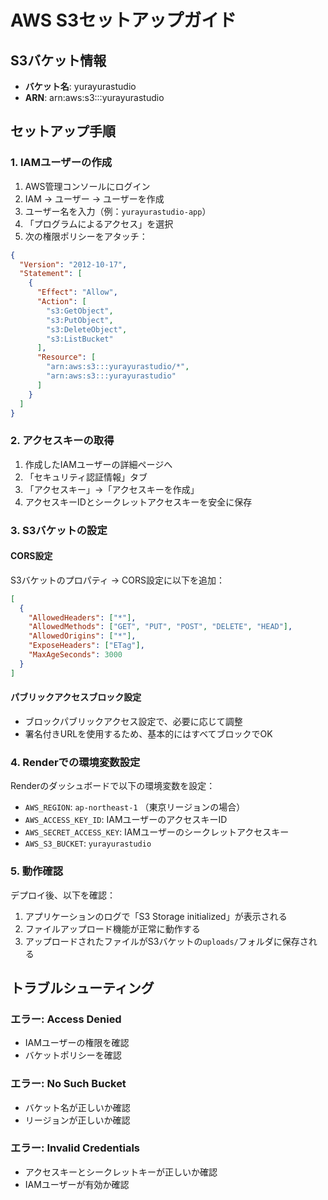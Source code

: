 # AWS S3セットアップガイド

## S3バケット情報
- **バケット名**: yurayurastudio
- **ARN**: arn:aws:s3:::yurayurastudio

## セットアップ手順

### 1. IAMユーザーの作成

1. AWS管理コンソールにログイン
2. IAM → ユーザー → ユーザーを作成
3. ユーザー名を入力（例：`yurayurastudio-app`）
4. 「プログラムによるアクセス」を選択
5. 次の権限ポリシーをアタッチ：

```json
{
  "Version": "2012-10-17",
  "Statement": [
    {
      "Effect": "Allow",
      "Action": [
        "s3:GetObject",
        "s3:PutObject",
        "s3:DeleteObject",
        "s3:ListBucket"
      ],
      "Resource": [
        "arn:aws:s3:::yurayurastudio/*",
        "arn:aws:s3:::yurayurastudio"
      ]
    }
  ]
}
```

### 2. アクセスキーの取得

1. 作成したIAMユーザーの詳細ページへ
2. 「セキュリティ認証情報」タブ
3. 「アクセスキー」→「アクセスキーを作成」
4. アクセスキーIDとシークレットアクセスキーを安全に保存

### 3. S3バケットの設定

#### CORS設定
S3バケットのプロパティ → CORS設定に以下を追加：

```json
[
  {
    "AllowedHeaders": ["*"],
    "AllowedMethods": ["GET", "PUT", "POST", "DELETE", "HEAD"],
    "AllowedOrigins": ["*"],
    "ExposeHeaders": ["ETag"],
    "MaxAgeSeconds": 3000
  }
]
```

#### パブリックアクセスブロック設定
- ブロックパブリックアクセス設定で、必要に応じて調整
- 署名付きURLを使用するため、基本的にはすべてブロックでOK

### 4. Renderでの環境変数設定

Renderのダッシュボードで以下の環境変数を設定：

- `AWS_REGION`: `ap-northeast-1` （東京リージョンの場合）
- `AWS_ACCESS_KEY_ID`: IAMユーザーのアクセスキーID
- `AWS_SECRET_ACCESS_KEY`: IAMユーザーのシークレットアクセスキー
- `AWS_S3_BUCKET`: `yurayurastudio`

### 5. 動作確認

デプロイ後、以下を確認：
1. アプリケーションのログで「S3 Storage initialized」が表示される
2. ファイルアップロード機能が正常に動作する
3. アップロードされたファイルがS3バケットの`uploads/`フォルダに保存される

## トラブルシューティング

### エラー: Access Denied
- IAMユーザーの権限を確認
- バケットポリシーを確認

### エラー: No Such Bucket
- バケット名が正しいか確認
- リージョンが正しいか確認

### エラー: Invalid Credentials
- アクセスキーとシークレットキーが正しいか確認
- IAMユーザーが有効か確認
